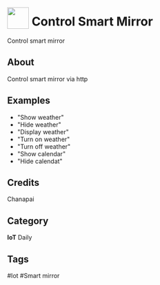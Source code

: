 # <img src="https://raw.githack.com/FortAwesome/Font-Awesome/master/svgs/solid/grip-horizontal.svg" card_color="#FFFFFF" width="50" height="50" style="vertical-align:bottom"/> Control Smart Mirror
Control smart mirror

## About
Control smart mirror via http

## Examples
* "Show weather"
* "Hide weather"
* "Display weather"
* "Turn on weather"
* "Turn off weather"
* "Show calendar"
* "Hide calendat"

## Credits
Chanapai

## Category
**IoT**
Daily

## Tags
#Iot
#Smart mirror


